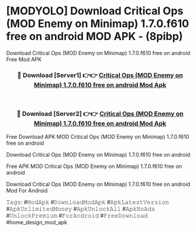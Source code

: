 # [MODYOLO] Download Critical Ops (MOD Enemy on Minimap) 1.7.0.f610 free on android MOD APK - (8pibp)
Download Critical Ops (MOD Enemy on Minimap) 1.7.0.f610 free on android Free Mod APK

<div align="center">
<h3>🔴 Download [Server1] 👉👉 <a href="https://apk-comot.site?title=Critical_Ops_(MOD_Enemy_on_Minimap)_1.7.0.f610_free_on_android">Critical Ops (MOD Enemy on Minimap) 1.7.0.f610 free on android Mod Apk</a></h3><br>

<h3>🔴 Download [Server2] 👉👉 <a href="https://apk-comot.site?title=Critical_Ops_(MOD_Enemy_on_Minimap)_1.7.0.f610_free_on_android">Critical Ops (MOD Enemy on Minimap) 1.7.0.f610 free on android Mod Apk</a></h3>
</div>


Free Download APK MOD Critical Ops (MOD Enemy on Minimap) 1.7.0.f610 free on android

Download Critical Ops (MOD Enemy on Minimap) 1.7.0.f610 free on android 

Free APK MOD Critical Ops (MOD Enemy on Minimap) 1.7.0.f610 free on android 

Download Critical Ops (MOD Enemy on Minimap) 1.7.0.f610 free on android Mod For Android

𝚃𝚊𝚐𝚜: #𝙼𝚘𝚍𝙰𝚙𝚔 #𝙳𝚘𝚠𝚗𝚕𝚘𝚊𝚍𝙼𝚘𝚍𝙰𝚙𝚔 #𝙰𝚙𝚔𝙻𝚊𝚝𝚎𝚜𝚝𝚅𝚎𝚛𝚜𝚒𝚘𝚗 #𝙰𝚙𝚔𝚄𝚗𝚕𝚒𝚖𝚒𝚝𝚎𝚍𝙼𝚘𝚗𝚎𝚢 #𝙰𝚙𝚔𝚄𝚗𝚕𝚘𝚌𝚔𝙰𝚕𝚕 #𝙰𝚙𝚔𝙽𝚘𝙰𝚍𝚜 #𝚄𝚗𝚕𝚘𝚌𝚔𝙿𝚛𝚎𝚖𝚒𝚞𝚖 #𝙵𝚘𝚛𝙰𝚗𝚍𝚛𝚘𝚒𝚍 #𝙵𝚛𝚎𝚎𝙳𝚘𝚠𝚗𝚕𝚘𝚊𝚍 #home_design_mod_apk